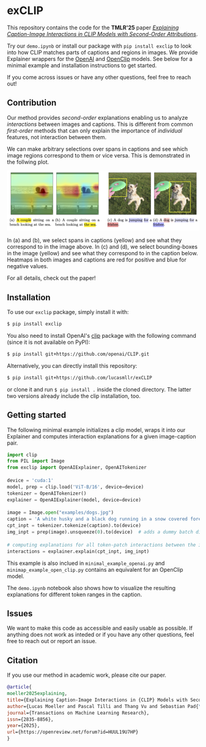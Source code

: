 # exCLIP
This repository contains the code for the **TMLR'25** paper [*Explaining Caption-Image Interactions in CLIP Models with Second-Order Attributions*](https://openreview.net/forum?id=HUUL19U7HP).

Try our `demo.ipynb` or install our package with `pip install exclip` to look into how CLIP matches parts of captions and regions in images. We provide Explainer wrappers for the [OpenAI](https://github.com/openai/CLIP) and [OpenClip](https://github.com/mlfoundations/open_clip) models. See below for a minimal example and installation instructions to get started.

If you come across issues or have any other questions, feel free to reach out!

## Contribution

Our method provides *second-order* explanations enabling us to analyze *interactions* between images and captions. This is different from common *first-order* methods that can only explain the importance of *individual* features, not interaction between them.

We can make arbitrary selections over spans in captions and see which image regions correspond to them or vice versa.
This is demonstrated in the follwing plot.

![example](examples/couple_and_frisbee.png)

In (a) and (b), we select spans in captions (yellow) and see what they correspond to in the image above. In (c) and (d), we select bounding-boxes in the image (yellow) and see what they correspond to in the caption below. Heatmaps in both images and captions are red for positive and blue for negative values.

For all details, check out the paper!

## Installation

To use our `exclip` package, simply install it with:
```bash
$ pip install exclip
```
You also need to install OpenAI's [clip](https://github.com/openai/CLIP) package with the following command (since it is not available on PyPI):
```bash
$ pip install git+https://github.com/openai/CLIP.git
```

Alternatively, you can directly install this repository:
```bash
$ pip install git+https://github.com/lucasmllr/exCLIP
```
or clone it and run `$ pip install .` inside the cloned directory.
The latter two versions already include the clip installation, too.

## Getting started
The following minimal example initializes a clip model, wraps it into our Explainer and computes interaction explanations for a given image-caption pair.
```python
import clip
from PIL import Image
from exclip import OpenAIExplainer, OpenAITokenizer

device = 'cuda:1'
model, prep = clip.load('ViT-B/16', device=device)
tokenizer = OpenAITokenizer()
explainer = OpenAIExplainer(model, device=device)

image = Image.open("examples/dogs.jpg")
caption = 'A white husky and a black dog running in a snow covered forest.'
cpt_inpt = tokenizer.tokenize(caption).to(device)
img_inpt = prep(image).unsqueeze(0).to(device)  # adds a dummy batch dimension

# computing explanations for all token-patch interactions between the image and caption
interactions = explainer.explain(cpt_inpt, img_inpt)
```

This example is also inclued in `minimal_example_openai.py` and `minimap_example_open_clip.py` contains an equivalent for an OpenClip model. 

The `demo.ipynb` notebook also shows how to visualize the resulting explanations for different token ranges in the caption.

## Issues
We want to make this code as accessible and easily usable as possible. If anything does not work as inteded or if you have any other questions, feel free to reach out or report an issue.

## Citation
If you use our method in academic work, please cite our paper.

```bibtex
@article{
moeller2025explaining,
title={Explaining Caption-Image Interactions in {CLIP} Models with Second-Order Attributions},
author={Lucas Moeller and Pascal Tilli and Thang Vu and Sebastian Pad{\'o}},
journal={Transactions on Machine Learning Research},
issn={2835-8856},
year={2025},
url={https://openreview.net/forum?id=HUUL19U7HP}
}
```